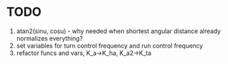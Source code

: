 # TODO
1. atan2(sinu, cosu) - why needed when shortest angular distance already normalizes everything?
2. set variables for turn control frequency and run control frequency
3. refactor funcs and vars, K_a->K_ha, K_a2->K_ta